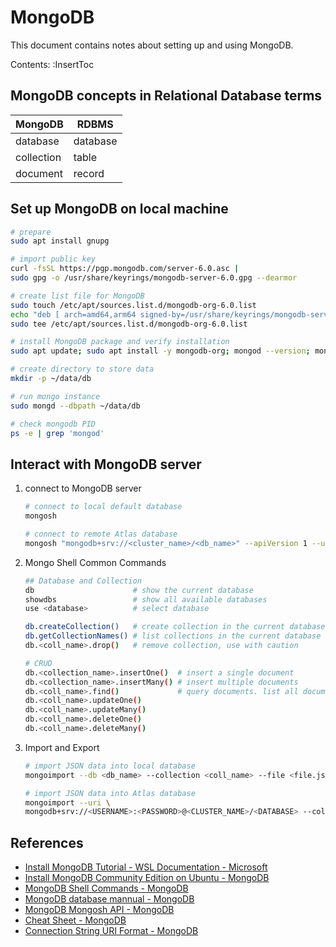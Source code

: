 # MongoDB

This document contains notes about setting up and using MongoDB.

Contents:
:InsertToc

## MongoDB concepts in Relational Database terms
| MongoDB    | RDBMS    |
|------------|----------|
| database   | database |
| collection | table    |
| document   | record   |

## Set up MongoDB on local machine
```bash
# prepare
sudo apt install gnupg

# import public key
curl -fsSL https://pgp.mongodb.com/server-6.0.asc |
sudo gpg -o /usr/share/keyrings/mongodb-server-6.0.gpg --dearmor

# create list file for MongoDB
sudo touch /etc/apt/sources.list.d/mongodb-org-6.0.list
echo "deb [ arch=amd64,arm64 signed-by=/usr/share/keyrings/mongodb-server-6.0.gpg ] https://repo.mongodb.org/apt/ubuntu jammy/mongodb-org/6.0 multiverse" |
sudo tee /etc/apt/sources.list.d/mongodb-org-6.0.list

# install MongoDB package and verify installation
sudo apt update; sudo apt install -y mongodb-org; mongod --version; mongosh --version

# create directory to store data
mkdir -p ~/data/db

# run mongo instance
sudo mongd --dbpath ~/data/db

# check mongodb PID
ps -e | grep 'mongod'
```

## Interact with MongoDB server
1.  connect to MongoDB server
    ```bash
    # connect to local default database
    mongosh

    # connect to remote Atlas database
    mongosh "mongodb+srv://<cluster_name>/<db_name>" --apiVersion 1 --username <username>
    ```

1.  Mongo Shell Common Commands
    ```sh
    ## Database and Collection
    db                      # show the current database
    showdbs                 # show all available databases
    use <database>          # select database

    db.createCollection()   # create collection in the current database
    db.getCollectionNames() # list collections in the current database
    db.<coll_name>.drop()   # remove collection, use with caution

    # CRUD
    db.<collection_name>.insertOne()  # insert a single document
    db.<collection_name>.insertMany() # insert multiple documents
    db.<coll_name>.find()             # query documents. list all documents with no query
    db.<coll_name>.updateOne()
    db.<coll_name>.updateMany()
    db.<coll_name>.deleteOne()
    db.<coll_name>.deleteMany()
    ```

1.  Import and Export
    ```bash
    # import JSON data into local database
    mongoimport --db <db_name> --collection <coll_name> --file <file.json>

    # import JSON data into Atlas database
    mongoimport --uri \
    mongodb+srv://<USERNAME>:<PASSWORD>@<CLUSTER_NAME>/<DATABASE> --collection <COLLECTION> --type json --file <FILENAME>
    ```

## References
*   [Install MongoDB Tutorial - WSL Documentation - Microsoft](https://learn.microsoft.com/en-us/windows/wsl/tutorials/wsl-database#install-mongodb)
*   [Install MongoDB Community Edition on Ubuntu - MongoDB](https://www.mongodb.com/docs/manual/tutorial/install-mongodb-on-ubuntu/)
*   [MongoDB Shell Commands - MongoDB](https://www.mongodb.com/docs/mongodb-shell/run-commands/)
*   [MongoDB database mannual - MongoDB](https://www.mongodb.com/docs/manual/)
*   [MongoDB Mongosh API - MongoDB](https://www.mongodb.com/docs/manual/reference/method/)
*   [Cheat Sheet - MongoDB](https://www.mongodb.com/developer/products/mongodb/cheat-sheet/#databases-and-collections)
*   [Connection String URI Format - MongoDB](https://www.mongodb.com/docs/manual/reference/connection-string/)
